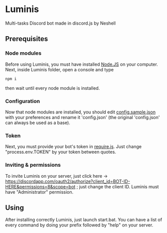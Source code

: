 # Luminis
Multi-tasks Discord bot made in discord.js by Neshell
## Prerequisites
### Node modules
Before using Luminis, you must have installed [Node.JS](https://nodejs.org) on your computer. Next, inside Luminis folder, open a console and type
```
npm i
```
then wait until every node module is installed.
### Configuration
Now that node modules are installed, you should edit [config.sample.json](https://github.com/NeshellDev/Luminis/blob/master/config.sample.json) with your preferences and rename it 'config.json' (the original 'config.json' can always be used as a base).
### Token
Next, you must provide your bot's token in [require.js](https://github.com/NeshellDev/Luminis/blob/master/require.js). Just change "process.env.TOKEN" by your token between quotes.
### Inviting & permissions
To invite Luminis on your server, just click here -> https://discordapp.com/oauth2/authorize?client_id=BOT-ID-HERE&permissions=8&scope=bot ; just change the client ID. Luminis must have "Administrator" permission.
## Using
After installing correctly Luminis, just launch start.bat. You can have a list of every command by doing your prefix followed by "help" on your server.